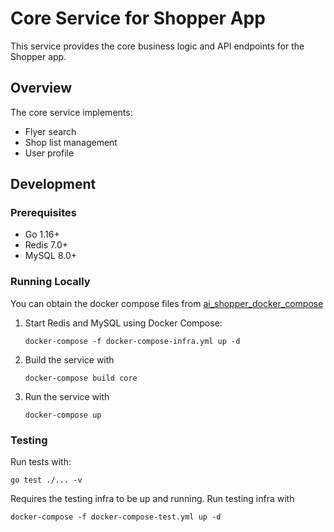 # Core Service for Shopper App

This service provides the core business logic and API endpoints for the Shopper app.

## Overview

The core service implements:
- Flyer search
- Shop list management
- User profile

## Development

### Prerequisites

- Go 1.16+
- Redis 7.0+
- MySQL 8.0+

### Running Locally
You can obtain the docker compose files from [ai_shopper_docker_compose](https://github.com/kdjuwidja/ai_shopper_docker_compose)

1. Start Redis and MySQL using Docker Compose:
   ```
   docker-compose -f docker-compose-infra.yml up -d
   ```

2. Build the service with 
    ```
    docker-compose build core
    ```

3. Run the service with 
    ```
    docker-compose up
    ```

### Testing

Run tests with:
```
go test ./... -v
```

Requires the testing infra to be up and running. Run testing infra with
```
docker-compose -f docker-compose-test.yml up -d
```